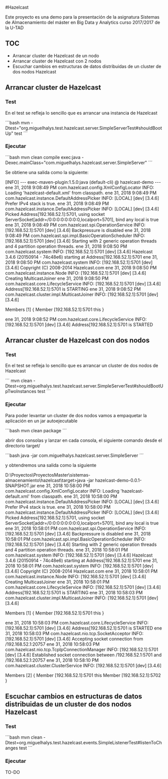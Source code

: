 #Hazelcast

Este proyecto es una demo para la presentación de la asignatura Sistemas de Almacenamiento del máster en Big Data y Analytics curso 2017/2017 de la U-TAD


## TOC

+ Arrancar cluster de Hazelcast de un nodo
+ Arrancar cluster de Hazelcast con 2 nodos
+ Escuchar cambios en estructuras de datos distribuidas de un cluster de dos nodos Hazelcast





## Arrancar cluster de Hazelcast

### Test

En el test se refleja lo sencillo que es arrancar una instancia de Hazelcast

´´´bash
mvn -Dtest="org.miguelhalys.test.hazelcast.server.SimpleServerTest#shouldBootUp" test
´´´


### Ejecutar 

´´´bash
mvn clean compile exec:java -Dexec.mainClass="com.miguelhalys.hazelcast.server.SimpleServer"
´´´

Se obtiene una salida como la siguiente:

[INFO] --- exec-maven-plugin:1.5.0:java (default-cli) @ hazelcast-demo ---
ene 31, 2018 9:08:49 PM com.hazelcast.config.XmlConfigLocator
INFO: Loading 'hazelcast-default.xml' from classpath.
ene 31, 2018 9:08:49 PM com.hazelcast.instance.DefaultAddressPicker
INFO: [LOCAL] [dev] [3.4.6] Prefer IPv4 stack is true.
ene 31, 2018 9:08:49 PM com.hazelcast.instance.DefaultAddressPicker
INFO: [LOCAL] [dev] [3.4.6] Picked Address[192.168.52.1]:5701, using socket ServerSocket[addr=/0:0:0:0:0:0:0:0,localport=5701], bind any local is true
ene 31, 2018 9:08:49 PM com.hazelcast.spi.OperationService
INFO: [192.168.52.1]:5701 [dev] [3.4.6] Backpressure is disabled
ene 31, 2018 9:08:49 PM com.hazelcast.spi.impl.BasicOperationScheduler
INFO: [192.168.52.1]:5701 [dev] [3.4.6] Starting with 2 generic operation threads and 4 partition operation threads.
ene 31, 2018 9:08:50 PM com.hazelcast.system
INFO: [192.168.52.1]:5701 [dev] [3.4.6] Hazelcast 3.4.6 (20150914 - 74c48e6) starting at Address[192.168.52.1]:5701
ene 31, 2018 9:08:50 PM com.hazelcast.system
INFO: [192.168.52.1]:5701 [dev] [3.4.6] Copyright (C) 2008-2014 Hazelcast.com
ene 31, 2018 9:08:50 PM com.hazelcast.instance.Node
INFO: [192.168.52.1]:5701 [dev] [3.4.6] Creating MulticastJoiner
ene 31, 2018 9:08:50 PM com.hazelcast.core.LifecycleService
INFO: [192.168.52.1]:5701 [dev] [3.4.6] Address[192.168.52.1]:5701 is STARTING
ene 31, 2018 9:08:52 PM com.hazelcast.cluster.impl.MulticastJoiner
INFO: [192.168.52.1]:5701 [dev] [3.4.6]


Members [1] {
        Member [192.168.52.1]:5701 this
}

ene 31, 2018 9:08:52 PM com.hazelcast.core.LifecycleService
INFO: [192.168.52.1]:5701 [dev] [3.4.6] Address[192.168.52.1]:5701 is STARTED


## Arrancar cluster de Hazelcast con dos nodos

### Test

En el test se refleja lo sencillo que es arrancar un cluster de dos nodos de Hazelcast

´´´
mvn clean -Dtest=org.miguelhalys.test.hazelcast.server.SimpleServerTest#shouldBootUpTwoInstances test
´´´

### Ejecutar

Para poder levantar un cluster de dos nodos vamos a empaquetar la aplicación en un jar autoejecutable

´´´bash
mvn clean package
´´´

abrir dos consolas y lanzar en cada consola, el siguiente comando desde el directorio target/

´´´bash
java -jar com.miguelhalys.hazelcast.server.SimpleServer
´´´

y obtendremos una salida como la siguiente

D:\Proyectos\ProyectosMaster\sistemas-almacenamiento\hazelcast\target>java -jar hazelcast-demo-0.0.1-SNAPSHOT.jar
ene 31, 2018 10:58:00 PM com.hazelcast.config.XmlConfigLocator
INFO: Loading 'hazelcast-default.xml' from classpath.
ene 31, 2018 10:58:00 PM com.hazelcast.instance.DefaultAddressPicker
INFO: [LOCAL] [dev] [3.4.6] Prefer IPv4 stack is true.
ene 31, 2018 10:58:00 PM com.hazelcast.instance.DefaultAddressPicker
INFO: [LOCAL] [dev] [3.4.6] Picked Address[192.168.52.1]:5701, using socket ServerSocket[addr=/0:0:0:0:0:0:0:0,localport=5701], bind any local is true
ene 31, 2018 10:58:01 PM com.hazelcast.spi.OperationService
INFO: [192.168.52.1]:5701 [dev] [3.4.6] Backpressure is disabled
ene 31, 2018 10:58:01 PM com.hazelcast.spi.impl.BasicOperationScheduler
INFO: [192.168.52.1]:5701 [dev] [3.4.6] Starting with 2 generic operation threads and 4 partition operation threads.
ene 31, 2018 10:58:01 PM com.hazelcast.system
INFO: [192.168.52.1]:5701 [dev] [3.4.6] Hazelcast 3.4.6 (20150914 - 74c48e6) starting at Address[192.168.52.1]:5701
ene 31, 2018 10:58:01 PM com.hazelcast.system
INFO: [192.168.52.1]:5701 [dev] [3.4.6] Copyright (C) 2008-2014 Hazelcast.com
ene 31, 2018 10:58:01 PM com.hazelcast.instance.Node
INFO: [192.168.52.1]:5701 [dev] [3.4.6] Creating MulticastJoiner
ene 31, 2018 10:58:01 PM com.hazelcast.core.LifecycleService
INFO: [192.168.52.1]:5701 [dev] [3.4.6] Address[192.168.52.1]:5701 is STARTING
ene 31, 2018 10:58:03 PM com.hazelcast.cluster.impl.MulticastJoiner
INFO: [192.168.52.1]:5701 [dev] [3.4.6]


Members [1] {
        Member [192.168.52.1]:5701 this
}

ene 31, 2018 10:58:03 PM com.hazelcast.core.LifecycleService
INFO: [192.168.52.1]:5701 [dev] [3.4.6] Address[192.168.52.1]:5701 is STARTED
ene 31, 2018 10:58:03 PM com.hazelcast.nio.tcp.SocketAcceptor
INFO: [192.168.52.1]:5701 [dev] [3.4.6] Accepting socket connection from /192.168.52.1:20757
ene 31, 2018 10:58:03 PM com.hazelcast.nio.tcp.TcpIpConnectionManager
INFO: [192.168.52.1]:5701 [dev] [3.4.6] Established socket connection between /192.168.52.1:5701 and /192.168.52.1:20757
ene 31, 2018 10:58:10 PM com.hazelcast.cluster.ClusterService
INFO: [192.168.52.1]:5701 [dev] [3.4.6]

Members [2] {
        Member [192.168.52.1]:5701 this
        Member [192.168.52.1]:5702
}


## Escuchar cambios en estructuras de datos distribuidas de un cluster de dos nodos Hazelcast

### Test

´´´bash
mvn clean -Dtest=org.miguelhalys.test.hazelcast.events.SimpleListenerTest#listenToChanges test
´´´

### Ejecutar

TO-DO


